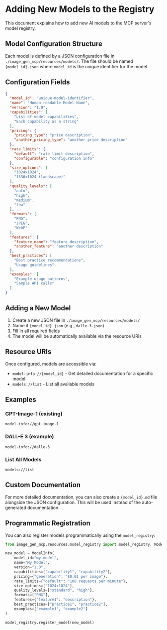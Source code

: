 # Adding New Models to the Registry

This document explains how to add new AI models to the MCP server's model registry.

## Model Configuration Structure

Each model is defined by a JSON configuration file in `./image_gen_mcp/resources/models/`. The file should be named `{model_id}.json` where `model_id` is the unique identifier for the model.

## Configuration Fields

```json
{
  "model_id": "unique-model-identifier",
  "name": "Human-readable Model Name",
  "version": "1.0",
  "capabilities": [
    "List of model capabilities",
    "Each capability as a string"
  ],
  "pricing": {
    "pricing_type": "price description",
    "another_pricing_type": "another price description"
  },
  "rate_limits": {
    "default": "rate limit description",
    "configurable": "configuration info"
  },
  "size_options": [
    "1024x1024",
    "1536x1024 (landscape)"
  ],
  "quality_levels": [
    "auto",
    "high",
    "medium",
    "low"
  ],
  "formats": [
    "PNG",
    "JPEG",
    "WebP"
  ],
  "features": {
    "feature_name": "feature description",
    "another_feature": "another description"
  },
  "best_practices": [
    "Best practice recommendations",
    "Usage guidelines"
  ],
  "examples": [
    "Example usage patterns",
    "Sample API calls"
  ]
}
```

## Adding a New Model

1. Create a new JSON file in `./image_gen_mcp/resources/models/`
2. Name it `{model_id}.json` (e.g., `dalle-3.json`)
3. Fill in all required fields
4. The model will be automatically available via the resource URIs

## Resource URIs

Once configured, models are accessible via:

- `model-info://{model_id}` - Get detailed documentation for a specific model
- `models://list` - List all available models

## Examples

### GPT-Image-1 (existing)
```
model-info://gpt-image-1
```

### DALL-E 3 (example)
```
model-info://dalle-3
```

### List All Models
```
models://list
```

## Custom Documentation

For more detailed documentation, you can also create a `{model_id}.md` file alongside the JSON configuration. This will be used instead of the auto-generated documentation.

## Programmatic Registration

You can also register models programmatically using the `model_registry`:

```python
from image_gen_mcp.resources.model_registry import model_registry, ModelInfo

new_model = ModelInfo(
    model_id="my-model",
    name="My Model",
    version="1.0",
    capabilities=["capability1", "capability2"],
    pricing={"generation": "$0.01 per image"},
    rate_limits={"default": "100 requests per minute"},
    size_options=["1024x1024"],
    quality_levels=["standard", "high"],
    formats=["PNG"],
    features={"feature1": "description"},
    best_practices=["practice1", "practice2"],
    examples=["example1", "example2"]
)

model_registry.register_model(new_model)
```
